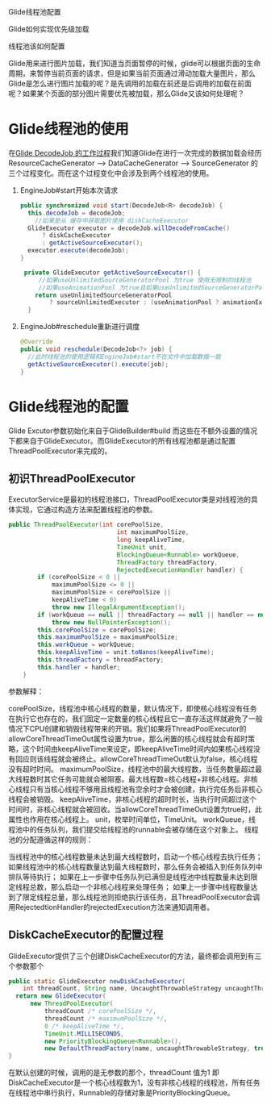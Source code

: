 Glide线程池配置

Glide如何实现优先级加载

线程池该如何配置



Glide用来进行图片加载，我们知道当页面暂停的时候，glide可以根据页面的生命周期，来暂停当前页面的请求，但是如果当前页面通过滑动加载大量图片，那么Glide是怎么进行图片加载的呢？是先调用的加载在前还是后调用的加载在前面呢？如果某个页面的部分图片需要优先被加载，那么Glide又该如何处理呢？

# Glide线程池的使用

在[Glide DecodeJob 的工作过程](https://juejin.cn/post/7035932291536797727)我们知道Glide在进行一次完成的数据加载会经历 ResourceCacheGenerator -->  DataCacheGenerator  -->  SourceGenerator 的三个过程变化。而在这个过程变化中会涉及到两个线程池的使用。

1. EngineJob#start开始本次请求

   ```java
   public synchronized void start(DecodeJob<R> decodeJob) {
     this.decodeJob = decodeJob;
       //如果是从 缓存中获取图片使用 diskCacheExecutor
     GlideExecutor executor = decodeJob.willDecodeFromCache()
         ? diskCacheExecutor
         : getActiveSourceExecutor();
     executor.execute(decodeJob);
   }
   
    private GlideExecutor getActiveSourceExecutor() {
        //如果useUnlimitedSourceGeneratorPool 为true 使用无限制的线程池
        //如果useAnimationPool 为true且如果useUnlimitedSourceGeneratorPool为false  使用动画线程池 否则使用sourceExecutor
       return useUnlimitedSourceGeneratorPool
           ? sourceUnlimitedExecutor : (useAnimationPool ? animationExecutor : sourceExecutor);
     }
   ```

   

2. EngineJob#reschedule重新进行调度

   ```java
   @Override
   public void reschedule(DecodeJob<?> job) {
     //此时线程池的使用逻辑和EngineJob#start不在文件中加载数据一致
     getActiveSourceExecutor().execute(job);
   }
   ```

# Glide线程池的配置

Glide Excutor参数初始化来自于GlideBuilder#build 而这些在不额外设置的情况下都来自于GlideExecutor。而GlideExecutor的所有线程池都是通过配置ThreadPoolExecutor来完成的。

## 初识ThreadPoolExecutor

ExecutorService是最初的线程池接口，ThreadPoolExecutor类是对线程池的具体实现，它通过构造方法来配置线程池的参数。

```java
public ThreadPoolExecutor(int corePoolSize,
                              int maximumPoolSize,
                              long keepAliveTime,
                              TimeUnit unit,
                              BlockingQueue<Runnable> workQueue,
                              ThreadFactory threadFactory,
                              RejectedExecutionHandler handler) {
        if (corePoolSize < 0 ||
            maximumPoolSize <= 0 ||
            maximumPoolSize < corePoolSize ||
            keepAliveTime < 0)
            throw new IllegalArgumentException();
        if (workQueue == null || threadFactory == null || handler == null)
            throw new NullPointerException();
        this.corePoolSize = corePoolSize;
        this.maximumPoolSize = maximumPoolSize;
        this.workQueue = workQueue;
        this.keepAliveTime = unit.toNanos(keepAliveTime);
        this.threadFactory = threadFactory;
        this.handler = handler;
    }
```

参数解释：

corePoolSize，线程池中核心线程的数量，默认情况下，即使核心线程没有任务在执行它也存在的，我们固定一定数量的核心线程且它一直存活这样就避免了一般情况下CPU创建和销毁线程带来的开销。我们如果将ThreadPoolExecutor的allowCoreThreadTimeOut属性设置为true，那么闲置的核心线程就会有超时策略，这个时间由keepAliveTime来设定，即keepAliveTime时间内如果核心线程没有回应则该线程就会被终止。allowCoreThreadTimeOut默认为false，核心线程没有超时时间。
maximumPoolSize，线程池中的最大线程数，当任务数量超过最大线程数时其它任务可能就会被阻塞。最大线程数=核心线程+非核心线程。非核心线程只有当核心线程不够用且线程池有空余时才会被创建，执行完任务后非核心线程会被销毁。
keepAliveTime，非核心线程的超时时长，当执行时间超过这个时间时，非核心线程就会被回收。当allowCoreThreadTimeOut设置为true时，此属性也作用在核心线程上。
unit，枚举时间单位，TimeUnit。
workQueue，线程池中的任务队列，我们提交给线程池的runnable会被存储在这个对象上。
线程池的分配遵循这样的规则：

当线程池中的核心线程数量未达到最大线程数时，启动一个核心线程去执行任务；
如果线程池中的核心线程数量达到最大线程数时，那么任务会被插入到任务队列中排队等待执行；
如果在上一步骤中任务队列已满但是线程池中线程数量未达到限定线程总数，那么启动一个非核心线程来处理任务；
如果上一步骤中线程数量达到了限定线程总量，那么线程池则拒绝执行该任务，且ThreadPoolExecutor会调用RejectedtionHandler的rejectedExecution方法来通知调用者。

## DiskCacheExecutor的配置过程

GlideExecutor提供了三个创建DiskCacheExecutor的方法，最终都会调用到有三个参数那个

```java
public static GlideExecutor newDiskCacheExecutor(
    int threadCount, String name, UncaughtThrowableStrategy uncaughtThrowableStrategy) {
  return new GlideExecutor(
      new ThreadPoolExecutor(
          threadCount /* corePoolSize */,
          threadCount /* maximumPoolSize */,
          0 /* keepAliveTime */,
          TimeUnit.MILLISECONDS,
          new PriorityBlockingQueue<Runnable>(),
          new DefaultThreadFactory(name, uncaughtThrowableStrategy, true)));
}
```

在默认创建的时候，调用的是无参数的那个，threadCount 值为1  即DiskCacheExecutor是一个核心线程数为1，没有非核心线程的线程池，所有任务在线程池中串行执行，Runnable的存储对象是PriorityBlockingQueue。

